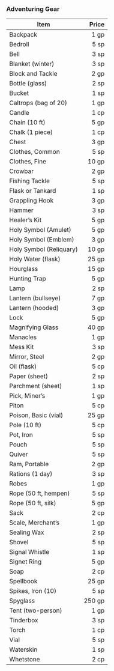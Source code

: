 ### Adventuring Gear

| Item                    |  Price |
| ----------------------- | -----: |
| Backpack                |   1 gp |
| Bedroll                 |   5 sp |
| Bell                    |   3 sp |
| Blanket (winter)        |   3 sp |
| Block and Tackle        |   2 gp |
| Bottle (glass)          |   2 sp |
| Bucket                  |   1 sp |
| Caltrops (bag of 20)    |   1 gp |
| Candle                  |   1 cp |
| Chain (10 ft)           |   5 gp |
| Chalk (1 piece)         |   1 cp |
| Chest                   |   3 gp |
| Clothes, Common         |   5 sp |
| Clothes, Fine           |  10 gp |
| Crowbar                 |   2 gp |
| Fishing Tackle          |   5 sp |
| Flask or Tankard        |   1 sp |
| Grappling Hook          |   3 gp |
| Hammer                  |   3 sp |
| Healer’s Kit            |   5 gp |
| Holy Symbol (Amulet)    |   5 gp |
| Holy Symbol (Emblem)    |   3 gp |
| Holy Symbol (Reliquary) |  10 gp |
| Holy Water (flask)      |  25 gp |
| Hourglass               |  15 gp |
| Hunting Trap            |   5 gp |
| Lamp                    |   2 sp |
| Lantern (bullseye)      |   7 gp |
| Lantern (hooded)        |   3 gp |
| Lock                    |   5 gp |
| Magnifying Glass        |  40 gp |
| Manacles                |   1 gp |
| Mess Kit                |   3 sp |
| Mirror, Steel           |   2 gp |
| Oil (flask)             |   5 cp |
| Paper (sheet)           |   2 sp |
| Parchment (sheet)       |   1 sp |
| Pick, Miner’s           |   1 gp |
| Piton                   |   5 cp |
| Poison, Basic (vial)    |  25 gp |
| Pole (10 ft)            |   5 cp |
| Pot, Iron               |   5 sp |
| Pouch                   |   5 sp |
| Quiver                  |   5 sp |
| Ram, Portable           |   2 gp |
| Rations (1 day)         |   3 sp |
| Robes                   |   1 gp |
| Rope (50 ft, hempen)    |   5 sp |
| Rope (50 ft, silk)      |   5 gp |
| Sack                    |   2 cp |
| Scale, Merchant’s       |   1 gp |
| Sealing Wax             |   2 sp |
| Shovel                  |   5 sp |
| Signal Whistle          |   1 sp |
| Signet Ring             |   5 gp |
| Soap                    |   2 cp |
| Spellbook               |  25 gp |
| Spikes, Iron (10)       |   5 sp |
| Spyglass                | 250 gp |
| Tent (two-person)       |   1 gp |
| Tinderbox               |   3 sp |
| Torch                   |   1 cp |
| Vial                    |   5 sp |
| Waterskin               |   1 sp |
| Whetstone               |   2 cp |
